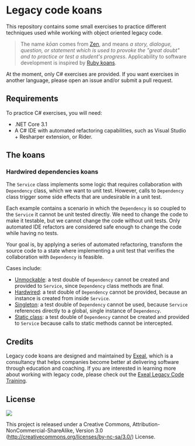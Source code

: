 # Legacy code koans

This repository contains some small exercises to practice different techniques used while working with object oriented legacy code.

> The name *kōan* comes from [Zen](https://en.wikipedia.org/wiki/Zen), and means *a story, dialogue, question, or statement which is used to provoke the "great doubt" and to practice or test a student's progress*. Applicability to software development is inspired by [Ruby koans](http://rubykoans.com/).

At the moment, only C# exercises are provided. If you want exercises in another language, please open an issue and/or submit a pull request.

## Requirements

To practice C# exercises, you will need:
- .NET Core 3.1
- A C# IDE with automated refactoring capabilities, such as Visual Studio + Resharper extension, or Rider.

## The koans
### Hardwired dependencies koans

The `Service` class implements some logic that requires collaboration with `Dependency` class, which we want to unit test. However, calls to `Dependency` class trigger some side effects that are undesirable in a unit test.
 
Each example contains a scenario in which the `Dependency` is so coupled to the `Service` it cannot be unit tested directly. We need to change the code to make it testable, but we cannot change the code without unit tests. Only automated IDE refactors are considered safe enough to change the code while having no tests.

Your goal is, by applying a series of automated refactoring, transform the source code to a state where implementing a unit test that verifies the collaboration with `Dependency` is feasible.

Cases include:
- [Unmockable](src/LegacyCodeKoans/Unmockable): a test double of `Dependency` cannot be created and provided to `Service`, since `Dependency` class methods are final.
- [Hardwired](src/LegacyCodeKoans/Hardwired): a test double of `Dependency` cannot be provided, because an instance is created from inside `Service`.
- [Singleton](src/LegacyCodeKoans/Singleton): a test double of `Dependency` cannot be used, because `Service` references directly to a global, single instance of `Dependency`.
- [Static class](src/LegacyCodeKoans/StaticClass): a test double of `Dependency` cannot be created and provided to `Service` because calls to static methods cannot be intercepted. 

## Credits

Legacy code koans are designed and maintained by [Exeal](https://twitter.com/exeal_es), which is a consultancy that helps companies become better at delivering software through education and coaching. If you are interested in learning more about working with legacy code, please check out the [Exeal Legacy Code Training](https://twitter.com/exeal_es).

## License

![](http://i.creativecommons.org/l/by-nc-sa/3.0/88x31.png)

This project is released under a Creative Commons,
Attribution-NonCommercial-ShareAlike, Version 3.0
(http://creativecommons.org/licenses/by-nc-sa/3.0/) License.